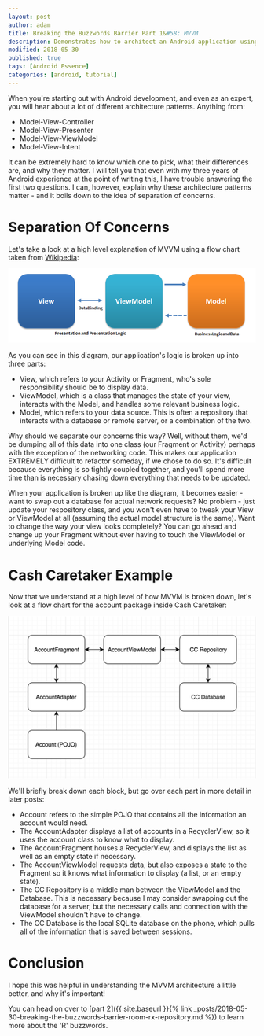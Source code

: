 ```yaml
---
layout: post
author: adam
title: Breaking the Buzzwords Barrier Part 1&#58; MVVM
description: Demonstrates how to architect an Android application using MVVM.
modified: 2018-05-30
published: true
tags: [Android Essence]
categories: [android, tutorial]
---
```


When you're starting out with Android development, and even as an expert, you will hear about a lot of different architecture patterns. Anything from:

 - Model-View-Controller
 - Model-View-Presenter
 - Model-View-ViewModel
 - Model-View-Intent

It can be extremely hard to know which one to pick, what their differences are, and why they matter. I will tell you that even with my three years of Android experience at the point of writing this, I have trouble answering the first two questions. I can, however, explain why these architecture patterns matter - and it boils down to the idea of separation of concerns.

<!--more-->

# Separation Of Concerns

Let's take a look at a high level explanation of MVVM using a flow chart taken from [Wikipedia](https://en.wikipedia.org/wiki/Model%E2%80%93view%E2%80%93viewmodel):

![MVVM](/images/buzzwords/MVVM.png)

As you can see in this diagram, our application's logic is broken up into three parts:

 - View, which refers to your Activity or Fragment, who's sole responsibility should be to display data.
 - ViewModel, which is a class that manages the state of your view, interacts with the Model, and handles some relevant business logic.
 - Model, which refers to your data source. This is often a repository that interacts with a database or remote server, or a combination of the two.

Why should we separate our concerns this way? Well, without them, we'd be dumping all of this data into one class (our Fragment or Activity) perhaps with the exception of the networking code. This makes our application EXTREMELY difficult to refactor someday, if we chose to do so. It's difficult because everything is so tightly coupled together, and you'll spend more time than is necessary chasing down everything that needs to be updated.

When your application is broken up like the diagram, it becomes easier - want to swap out a database for actual network requests? No problem - just update your respository class, and you won't even have to tweak your View or ViewModel at all (assuming the actual model structure is the same). Want to change the way your view looks completely? You can go ahead and change up your Fragment without ever having to touch the ViewModel or underlying Model code. 

# Cash Caretaker Example

Now that we understand at a high level of how MVVM is broken down, let's look at a flow chart for the account package inside Cash Caretaker:

![MVVM](/images/buzzwords/cashcaretaker_mvvm.png)

We'll briefly break down each block, but go over each part in more detail in later posts:

 - Account refers to the simple POJO that contains all the information an account would need.
 - The AccountAdapter displays a list of accounts in a RecyclerView, so it uses the account class to know what to display.
 - The AccountFragment houses a RecyclerView, and displays the list as well as an empty state if necessary. 
 - The AccountViewModel requests data, but also exposes a state to the Fragment so it knows what information to display (a list, or an empty state).
 - The CC Repository is a middle man between the ViewModel and the Database. This is necessary because I may consider swapping out the database for a server, but the necessary calls and connection with the ViewModel shouldn't have to change.
 - The CC Database is the local SQLite database on the phone, which pulls all of the information that is saved between sessions. 

# Conclusion

I hope this was helpful in understanding the MVVM architecture a little better, and why it's important!

You can head on over to [part 2]({{ site.baseurl }}{% link _posts/2018-05-30-breaking-the-buzzwords-barrier-room-rx-repository.md %}) to learn more about the 'R' buzzwords.
